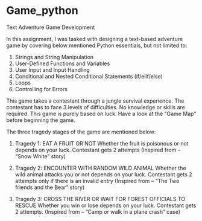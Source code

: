 # Game_python

Text Adventure Game Development

In this assignment, I was tasked with designing a text-based adventure game by covering below mentioned Python essentials, but not limited to:
  1) Strings and String Manipulation
  2) User-Defined Functions and Variables
  3) User Input and Input Handling
  4) Conditional and Nested Conditional Statements (if/elif/else)
  5) Loops
  6) Controlling for Errors


This game takes a contestant through a jungle survival experience. The contestant has to face 3 levels of difficulties. No knowledge or skills are required. This game is purely based on luck. Have a look at the "Game Map" before beginning the game.

The three tragedy stages of the game are mentioned below:       
  1) Tragedy 1: EAT A FRUIT OR NOT
     Whether the fruit is poisonous or not depends on your luck.
     Contestant gets 2 attempts
     (Inspired from – “Snow White” story)
  
  2) Tragedy 2: ENCOUNTER WITH RANDOM WILD ANIMAL
     Whether the wild animal attacks you or not depends on your luck.
     Contestant gets 2 attempts only if there is an invalid entry
     (Inspired from – “The Two friends and the Bear” story)
  
  3) Tragedy 3: CROSS THE RIVER OR WAIT FOR FOREST OFFICIALS TO RESCUE
     Whether you win or lose depends on your luck.
     Contestant gets 2 attempts.
     (Inspired from – “Camp or walk in a plane crash” case)


